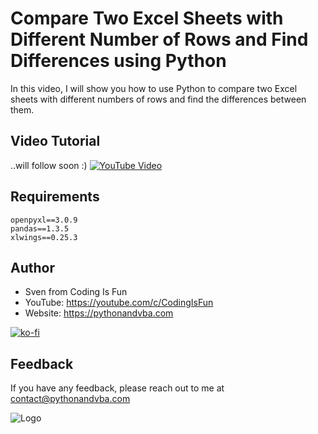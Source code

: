 # Compare Two Excel Sheets with Different Number of Rows and Find Differences using Python

In this video, I will show you how to use Python to compare two Excel sheets with different numbers of rows and find the differences between them.

## Video Tutorial
..will follow soon :)
[![YouTube Video](https://img.youtube.com/vi/D7dEQ9LI-8A/0.jpg)](https://youtu.be/D7dEQ9LI-8A)


## Requirements
```
openpyxl==3.0.9
pandas==1.3.5
xlwings==0.25.3
```

## Author

- Sven from Coding Is Fun
- YouTube: https://youtube.com/c/CodingIsFun
- Website: https://pythonandvba.com

[![ko-fi](https://ko-fi.com/img/githubbutton_sm.svg)](https://ko-fi.com/X7X47Q0EG)

## Feedback

If you have any feedback, please reach out to me at contact@pythonandvba.com

![Logo](https://www.pythonandvba.com/banner-img)

